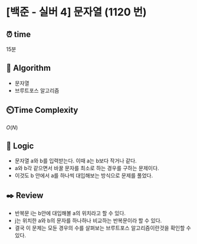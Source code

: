 # [백준 - 실버 4] 문자열 (1120 번)

## ⏰  **time**

15분

## :pushpin: **Algorithm**

- 문자열 
- 브루트포스 알고리즘

## ⏲️**Time Complexity**

$O(N)$

## :round_pushpin: **Logic**

- 문자열 a와 b를 입력받는다. 이때 a는 b보다 작거나 같다.
- a와 b각 같으면서 바꿀 문자를 최소로 하는 경우를 구하는 문제이다.
- 이것도 b 안에서 a를 하나씩 대입해보는 방식으로 문제를 풀었다.

## :black_nib: **Review**

- 반복문 i는 b안에 대입해볼 a의 위치라고 할 수 있다.
- j는 위치한 a와 b의 문자를 하나하나 비교하는 반복문이라 할 수 있다.
- 결국 이 문제는 모둔 경우의 수를 살펴보는 브루트포스 알고리즘이란것을 확인할 수 있다.